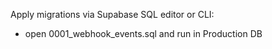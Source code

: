 Apply migrations via Supabase SQL editor or CLI:

- open 0001_webhook_events.sql and run in Production DB
